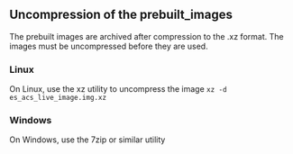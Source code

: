 ## Uncompression of the prebuilt_images
The prebuilt images are archived after compression to the .xz format.
The images must be uncompressed before they are used.

### Linux
On Linux, use the xz utility to uncompress the image 
`xz -d es_acs_live_image.img.xz`

### Windows
On Windows, use the 7zip or similar utility

